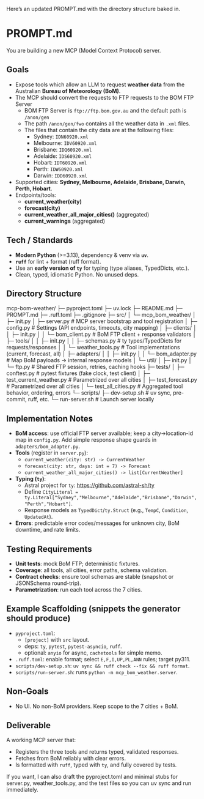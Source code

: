 Here’s an updated PROMPT.md with the directory structure baked in.

# PROMPT.md

You are building a new MCP (Model Context Protocol) server.

## Goals
- Expose tools which allow an LLM to request **weather data** from the Australian **Bureau of Meteorology (BoM)**.
- The MCP should convert the requests to FTP requests to the BOM FTP Server
  - BOM FTP Server is `ftp://ftp.bom.gov.au` and the default path is `/anon/gen`
  - The path `/anon/gen/fwo` contains all the weather data in `.xml` files.
  - The files that contain the city data are at the following files:
    - Sydney: `IDN60920.xml`
    - Melbourne: `IDV60920.xml`
    - Brisbane: `IDQ60920.xml`
    - Adelaide: `IDS60920.xml`
    - Hobart: `IDT60920.xml`
    - Perth: `IDW60920.xml`
    - Darwin: `IDD60920.xml`
- Supported cities: **Sydney, Melbourne, Adelaide, Brisbane, Darwin, Perth, Hobart**.
- Endpoints/tools:
  - **current_weather(city)**
  - **forecast(city)**
  - **current_weather_all_major_cities()** (aggregated)
  - **current_warnings** (aggregated)

## Tech / Standards
- **Modern Python** (>=3.13), dependency & venv via **`uv`**.
- **`ruff`** for lint + format (ruff format).
- Use an **early version of `ty`** for typing (type aliases, TypedDicts, etc.).
- Clean, typed, idiomatic Python. No unused deps.

## Directory Structure

mcp-bom-weather/
├─ pyproject.toml
├─ uv.lock
├─ README.md
├─ PROMPT.md
├─ .ruff.toml
├─ .gitignore
├─ src/
│  └─ mcp_bom_weather/
│     ├─ init.py
│     ├─ server.py                # MCP server bootstrap and tool registration
│     ├─ config.py                # Settings (API endpoints, timeouts, city mapping)
│     ├─ clients/
│     │  ├─ init.py
│     │  └─ bom_client.py         # BoM FTP client + response validators
│     ├─ tools/
│     │  ├─ init.py
│     │  ├─ schemas.py            # ty types/TypedDicts for requests/responses
│     │  └─ weather_tools.py      # Tool implementations (current, forecast, all)
│     ├─ adapters/
│     │  ├─ init.py
│     │  └─ bom_adapter.py        # Map BoM payloads → internal response models
│     └─ util/
│        ├─ init.py
│        └─ ftp.py               # Shared FTP session, retries, caching hooks
├─ tests/
│  ├─ conftest.py                 # pytest fixtures (fake clock, test client)
│  ├─ test_current_weather.py     # Parametrized over all cities
│  ├─ test_forecast.py            # Parametrized over all cities
│  └─ test_all_cities.py          # Aggregated tool behavior, ordering, errors
└─ scripts/
├─ dev-setup.sh                # uv sync, pre-commit, ruff, etc.
└─ run-server.sh               # Launch server locally

## Implementation Notes
- **BoM access**: use official FTP server available; keep a city→location-id map in `config.py`. Add simple response shape guards in `adapters/bom_adapter.py`.
- **Tools** (register in `server.py`):
  - `current_weather(city: str) -> CurrentWeather`
  - `forecast(city: str, days: int = 7) -> Forecast`
  - `current_weather_all_major_cities() -> list[CurrentWeather]`
- **Typing (`ty`)**:
  - Astral project for `ty`: https://github.com/astral-sh/ty
  - Define `CityLiteral = ty.Literal["Sydney","Melbourne","Adelaide","Brisbane","Darwin","Perth","Hobart"]`.
  - Response models as `TypedDict`/`ty.Struct` (e.g., `TempC`, `Condition`, `UpdatedAt`).
- **Errors**: predictable error codes/messages for unknown city, BoM downtime, and rate limits.

## Testing Requirements
- **Unit tests**: mock BoM FTP; deterministic fixtures.
- **Coverage**: all tools, all cities, error paths, schema validation.
- **Contract checks**: ensure tool schemas are stable (snapshot or JSONSchema round-trip).
- **Parametrization**: run each tool across the 7 cities.

## Example Scaffolding (snippets the generator should produce)
- `pyproject.toml`:
  - `[project]` with `src` layout.
  - deps: `ty`, `pytest`, `pytest-asyncio`, `ruff`.
  - optional: `anyio` for async, `cachetools` for simple memo.
- `.ruff.toml`: enable format; select `E,F,I,UP,PL,ANN` rules; target py311.
- `scripts/dev-setup.sh`: `uv sync && ruff check --fix && ruff format`.
- `scripts/run-server.sh`: runs `python -m mcp_bom_weather.server`.

## Non-Goals
- No UI. No non-BoM providers. Keep scope to the 7 cities + BoM.

## Deliverable
A working MCP server that:
- Registers the three tools and returns typed, validated responses.
- Fetches from BoM reliably with clear errors.
- Is formatted with `ruff`, typed with `ty`, and fully covered by tests.

If you want, I can also draft the pyproject.toml and minimal stubs for server.py, weather_tools.py, and the test files so you can uv sync and run immediately.
